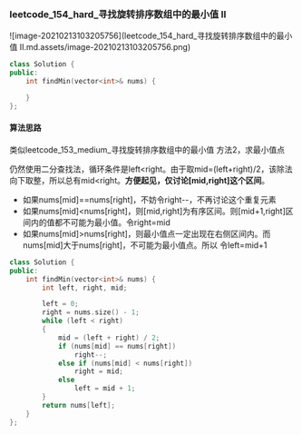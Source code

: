 ### leetcode_154_hard_寻找旋转排序数组中的最小值 Ⅱ

![image-20210213103205756](leetcode_154_hard_寻找旋转排序数组中的最小值 Ⅱ.md.assets/image-20210213103205756.png)

```c++
class Solution {
public:
    int findMin(vector<int>& nums) {

    }
};
```

#### 算法思路

类似leetcode_153_medium_寻找旋转排序数组中的最小值 方法2，求最小值点

仍然使用二分查找法，循环条件是left<right。由于取mid=(left+right)/2，该除法向下取整，所以总有mid<right。**方便起见，仅讨论[mid,right]这个区间**。

- 如果nums[mid]==nums[right]，不妨令right--，不再讨论这个重复元素
- 如果nums[mid]<nums[right]，则[mid,right]为有序区间。则[mid+1,right]区间内的值都不可能为最小值。令right=mid
- 如果nums[mid]>nums[right]，则最小值点一定出现在右侧区间内。而nums[mid]大于nums[right]，不可能为最小值点。所以 令left=mid+1

```c++
class Solution {
public:
	int findMin(vector<int>& nums) {
		int left, right, mid;

		left = 0;
		right = nums.size() - 1;
		while (left < right)
		{
			mid = (left + right) / 2;
			if (nums[mid] == nums[right])
				right--;
			else if (nums[mid] < nums[right])
				right = mid;
			else
				left = mid + 1;
		}
		return nums[left];
	}
};
```


